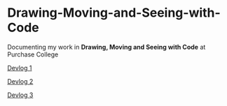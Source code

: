 # Drawing-Moving-and-Seeing-with-Code

Documenting my work in **Drawing, Moving and Seeing with Code** at Purchase College

[Devlog 1](https://famousshame.github.io/Drawing-Moving-and-Seeing-with-Code/2021-02-11-Devlog1)


[Devlog 2](https://famousshame.github.io/Drawing-Moving-and-Seeing-with-Code/2021-02-18-Devlog2)


[Devlog 3](https://famousshame.github.io/Drawing-Moving-and-Seeing-with-Code/2021-03-11-Devlog-3)
